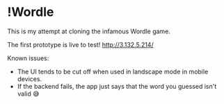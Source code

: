 # !Wordle

This is my attempt at cloning the infamous Wordle game.

The first prototype is live to test!
http://3.132.5.214/

Known issues:
- The UI tends to be cut off when used in landscape mode in mobile devices.
- If the backend fails, the app just says that the word you guessed isn't valid 😅
